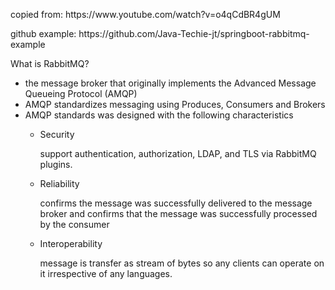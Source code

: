 <p> copied from: https://www.youtube.com/watch?v=o4qCdBR4gUM</p>
<p>github example: https://github.com/Java-Techie-jt/springboot-rabbitmq-example</p>
What is RabbitMQ?
<ul>
    <li>the message broker that originally implements the Advanced Message Queueing Protocol (AMQP)</li>
    <li>AMQP standardizes messaging using Produces, Consumers and Brokers</li>
<li>AMQP standards was designed with the following characteristics</li>
    <ul>
        <li>Security
<p>support authentication, authorization, LDAP, and TLS via RabbitMQ plugins.</p>
</li>
        <li>Reliability
<p>confirms the message was successfully delivered to the message broker and confirms that the message was successfully processed by the consumer</p>
</li>
        <li>Interoperability
<p>
message is transfer as stream of bytes so any clients can operate on it irrespective of any languages.
</p>
</li>
    </ul>
</ul>